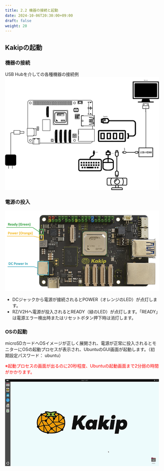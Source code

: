 ```yaml
---
title: 2.2 機器の接続と起動
date: 2024-10-06T20:30:00+09:00
draft: false
weight: 20
---
```


## Kakipの起動

### 機器の接続

USB Hubを介しての各種機器の接続例
![Connection](images/Connection.png)


### 電源の投入

![Connection](images/Power_Lamp.png)

* DCジャックから電源が接続されるとPOWER（オレンジのLED）が点灯します。
* RZ/V2Hへ電源が投入されるとREADY（緑のLED）が点灯します。「READY」は電源エラー検出時またはリセットボタン押下時は消灯します。


### OSの起動

microSDカードへOSイメージが正しく展開され、電源が正常に投入されるとモニターにOSの起動プロセスが表示され、UbuntuのGUI画面が起動します。（初期設定パスワード： ubuntu）

<span style="color: red; ">※起動プロセスの画面が出るのに20秒程度、Ubuntuの起動画面まで2分弱の時間がかかります。</span>

![Connection](images/kakip_ubuntu.jpg)
